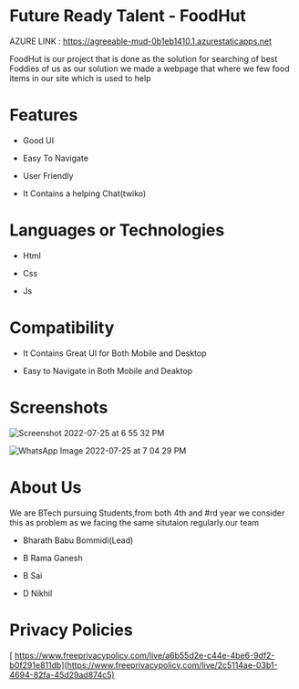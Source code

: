 # Future Ready Talent - FoodHut



AZURE LINK : https://agreeable-mud-0b1eb1410.1.azurestaticapps.net



FoodHut is our project that is done as the solution for searching of best Foddies of us 
as our solution we made a webpage that where we few food items  in our site which is used to help 

# Features
-  Good UI

-  Easy To Navigate

-  User Friendly

-  It Contains a helping Chat(twiko)



# Languages or Technologies

-  Html

-  Css

-  Js


# Compatibility
 -  It Contains Great UI for Both Mobile and Desktop
 
 -  Easy to Navigate in Both Mobile and Deaktop
 
# Screenshots
![Screenshot 2022-07-25 at 6 55 32 PM](https://user-images.githubusercontent.com/69979237/180792693-3d3ff0b4-7f03-436a-9b22-b0098d082c4a.jpg)

![WhatsApp Image 2022-07-25 at 7 04 29 PM](https://user-images.githubusercontent.com/69979237/180792971-ef75a3bc-113e-4923-9787-a69ea26089bc.jpeg)

# About Us
We are BTech pursuing Students,from both 4th and #rd year we consider this as problem as we facing the same situtaion regularly.our team

-  Bharath Babu Bommidi(Lead)

-  B Rama Ganesh

-  B Sai

-  D Nikhil


# Privacy Policies 
[
https://www.freeprivacypolicy.com/live/a6b55d2e-c44e-4be6-9df2-b0f291e811db](https://www.freeprivacypolicy.com/live/2c5114ae-03b1-4694-82fa-45d29ad874c5)
